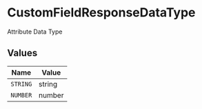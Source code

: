 # CustomFieldResponseDataType

Attribute Data Type


## Values

| Name     | Value    |
| -------- | -------- |
| `STRING` | string   |
| `NUMBER` | number   |